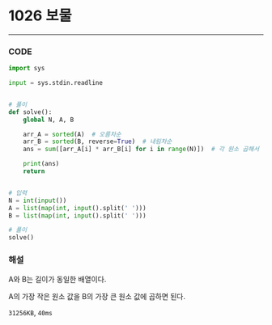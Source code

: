 # 1026 보물

---

### CODE

```python
import sys

input = sys.stdin.readline


# 풀이
def solve():
    global N, A, B

    arr_A = sorted(A)  # 오름차순
    arr_B = sorted(B, reverse=True)  # 내림차순
    ans = sum([arr_A[i] * arr_B[i] for i in range(N)])  # 각 원소 곱해서 더하기

    print(ans)
    return


# 입력
N = int(input())
A = list(map(int, input().split(' ')))
B = list(map(int, input().split(' ')))

# 풀이
solve()

```

### 해설

A와 B는 길이가 동일한 배열이다.

A의 가장 작은 원소 값을 B의 가장 큰 원소 값에 곱하면 된다.

`31256KB`, `40ms`
